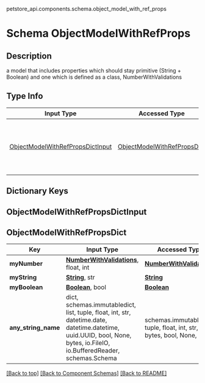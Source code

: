 petstore_api.components.schema.object_model_with_ref_props
# Schema ObjectModelWithRefProps

## Description
a model that includes properties which should stay primitive (String + Boolean) and one which is defined as a class, NumberWithValidations

## Type Info
Input Type | Accessed Type | Description | Notes
------------ | ------------- | ------------- | -------------
[ObjectModelWithRefPropsDictInput](#objectmodelwithrefpropsdictinput) | [ObjectModelWithRefPropsDict](#objectmodelwithrefpropsdict) | a model that includes properties which should stay primitive (String + Boolean) and one which is defined as a class, NumberWithValidations |

## Dictionary Keys
## ObjectModelWithRefPropsDictInput
## ObjectModelWithRefPropsDict

Key | Input Type | Accessed Type | Description | Notes
------------ | ------------- | ------------- | ------------- | -------------
**myNumber** | [**NumberWithValidations**](number_with_validations.md), float, int | [**NumberWithValidations**](number_with_validations.md) |  | [optional]
**myString** | [**String**](string.md), str | [**String**](string.md) |  | [optional]
**myBoolean** | [**Boolean**](boolean.md), bool | [**Boolean**](boolean.md) |  | [optional]
**any_string_name** | dict, schemas.immutabledict, list, tuple, float, int, str, datetime.date, datetime.datetime, uuid.UUID, bool, None, bytes, io.FileIO, io.BufferedReader, schemas.Schema | schemas.immutabledict, tuple, float, int, str, bytes, bool, None, FileIO | any string name can be used but the value must be the correct type | [optional]

[[Back to top]](#top) [[Back to Component Schemas]](../../../README.md#Component-Schemas) [[Back to README]](../../../README.md)
